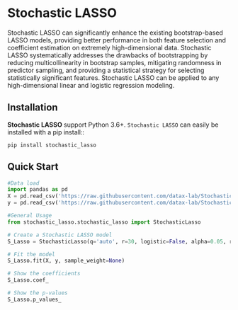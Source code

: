 # Stochastic LASSO
Stochastic LASSO can significantly enhance the existing bootstrap-based LASSO models, providing better performance in both feature selection and coefficient estimation on extremely high-dimensional data.
Stochastic LASSO systematically addresses the drawbacks of bootstrapping by reducing multicollinearity in bootstrap samples, mitigating randomness in predictor sampling, and providing a statistical strategy for selecting statistically significant features.
Stochastic LASSO can be applied to any high-dimensional linear and logistic regression modeling.

## Installation
**Stochastic LASSO** support Python 3.6+. ``Stochastic LASSO`` can easily be installed with a pip install::

```
pip install stochastic_lasso
```

## Quick Start
```python
#Data load
import pandas as pd
X = pd.read_csv('https://raw.githubusercontent.com/datax-lab/Stochastic_LASSO/master/simulation_data/X.csv')
y = pd.read_csv('https://raw.githubusercontent.com/datax-lab/Stochastic_LASSO/master/simulation_data/y.csv')

#General Usage
from stochastic_lasso.stochastic_lasso import StochasticLasso

# Create a Stochastic LASSO model
S_Lasso = StochasticLasso(q='auto', r=30, logistic=False, alpha=0.05, random_state=None)

# Fit the model
S_Lasso.fit(X, y, sample_weight=None)

# Show the coefficients
S_Lasso.coef_

# Show the p-values
S_Lasso.p_values_

```
